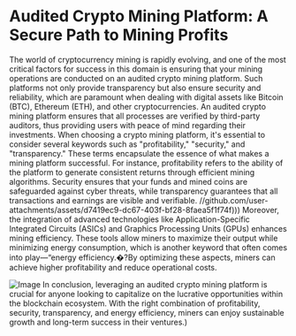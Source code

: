 # Audited Crypto Mining Platform: A Secure Path to Mining Profits
The world of cryptocurrency mining is rapidly evolving, and one of the most critical factors for success in this domain is ensuring that your mining operations are conducted on an audited crypto mining platform. Such platforms not only provide transparency but also ensure security and reliability, which are paramount when dealing with digital assets like Bitcoin (BTC), Ethereum (ETH), and other cryptocurrencies. An audited crypto mining platform ensures that all processes are verified by third-party auditors, thus providing users with peace of mind regarding their investments.
When choosing a crypto mining platform, it's essential to consider several keywords such as "profitability," "security," and "transparency." These terms encapsulate the essence of what makes a mining platform successful. For instance, profitability refers to the ability of the platform to generate consistent returns through efficient mining algorithms. Security ensures that your funds and mined coins are safeguarded against cyber threats, while transparency guarantees that all transactions and earnings are visible and verifiable.
 //github.com/user-attachments/assets/d7419ec9-dc67-403f-bf28-8faea5f1f74f)))
Moreover, the integration of advanced technologies like Application-Specific Integrated Circuits (ASICs) and Graphics Processing Units (GPUs) enhances mining efficiency. These tools allow miners to maximize their output while minimizing energy consumption, which is another keyword that often comes into play—“energy efficiency.�?By optimizing these aspects, miners can achieve higher profitability and reduce operational costs.

![Image](https://github.com/user-attachments/assets/d7419ec9-dc67-403f-bf28-8faea5f1f74f)
In conclusion, leveraging an audited crypto mining platform is crucial for anyone looking to capitalize on the lucrative opportunities within the blockchain ecosystem. With the right combination of profitability, security, transparency, and energy efficiency, miners can enjoy sustainable growth and long-term success in their ventures.)
